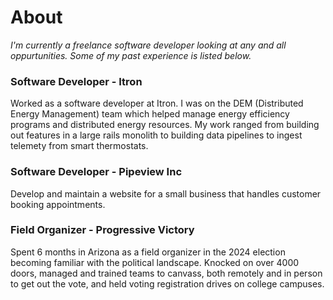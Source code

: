 # About

*I'm currently a freelance software developer looking at any and all oppurtunities. Some of my past experience is listed below.* 

### Software Developer - Itron
Worked as a software developer at Itron. I was on the DEM (Distributed Energy Management) team which helped manage energy efficiency programs and distributed energy resources. My work ranged from building out features in a large rails monolith to building data pipelines to ingest telemety from smart thermostats.

### Software Developer - Pipeview Inc
Develop and maintain a website for a small business that handles customer booking appointments.

### Field Organizer - Progressive Victory
Spent 6 months in Arizona as a field organizer in the 2024 election becoming familiar with the political landscape. Knocked on over 4000 doors, managed and trained teams to canvass, both remotely and in person to get out the vote, and held voting registration drives on college campuses.